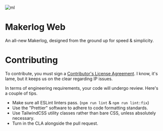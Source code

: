![ml](https://i.imgur.com/22Ejdmt.png)

# Makerlog Web

An all-new Makerlog, designed from the ground up for speed & simplicity.

# Contributing

To contribute, you must sign a [Contributor's License Agreement](https://docs.google.com/document/d/1pLSPpzOQKFnkv1Stcq5rUVPiXixeYEXRiRAlGO6BOeM/edit?usp=sharing). I know, it's lame, but it keeps us on the clear regarding IP issues.

In terms of engineering requirements, your code will undergo review. Here's a couple of tips.

-   Make sure all ESLint linters pass. (`npm run lint` & `npm run lint:fix`)
-   Use the "Prettier" software to adhere to code formatting standards.
-   Use TailwindCSS utility classes rather than bare CSS, unless absolutely necessary.
-   Turn in the CLA alongside the pull request.
